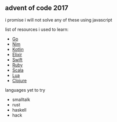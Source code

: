## advent of code 2017

i promise i will not solve any of these using javascript

list of resources i used to learn:
- [Go](https://gobyexample.com)
- [Nim](https://nim-by-example.github.io)
- [Kotlin](https://try.kotlinlang.org/#/Kotlin%20Koans/Introduction/Hello,%20world!/Task.kt)
- [Elixir](https://elixirschool.com/en/)
- [Swift]()
- [Ruby]()
- [Scala]()
- [Lua](https://www.lua.org/pil/contents.html)
- [Clojure](https://clojuredocs.org)

languages yet to try
- smalltalk
- rust
- haskell
- hack
